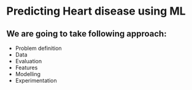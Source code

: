 # Predicting Heart disease using ML

## We are going to take following approach:

 - Problem definition
 - Data
 - Evaluation
 - Features
 - Modelling
 - Experimentation
